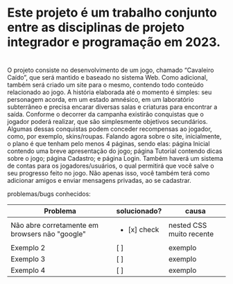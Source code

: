 # Este projeto é um trabalho conjunto entre as disciplinas de projeto integrador e programação em 2023. <h1>

O projeto consiste no desenvolvimento de um jogo, chamado “Cavaleiro Caído”, que será mantido e baseado no sistema Web. Como adicional, também será criado um site para o mesmo, contendo todo conteúdo relacionado ao jogo.
A história elaborada até o momento é simples: seu personagem acorda, em um estado amnésico, em um laboratório subterrâneo e precisa encarar diversas salas e criaturas para encontrar a saída.
Conforme o decorrer da campanha  existirão conquistas que o jogador poderá realizar, que são simplesmente objetivos secundários. Algumas dessas conquistas podem conceder recompensas ao jogador, como, por exemplo, skins/roupas.
Falando agora sobre o site, inicialmente, o plano é que tenham pelo menos 4 páginas, sendo elas: página Inicial contendo uma breve apresentação do jogo; página Tutorial contendo dicas sobre o jogo; página Cadastro; e página Login. Também haverá um sistema de contas para os jogadores/usuários, o qual permitirá que você salve o seu progresso feito no jogo. Não apenas isso, você também terá como adicionar amigos e enviar mensagens privadas, ao se cadastrar. 
  

problemas/bugs conhecidos:
  
  
  Problema  | solucionado?  | causa
----------- | ------------- | -----------
Não abre corretamente em browsers não "google"   |<ul><li> [x] check    | nested CSS muito recente
Exemplo 2   | [ ]       | exemplo
Exemplo 3   | [ ]       | exemplo
Exemplo 4   | [ ]       | exemplo
  
